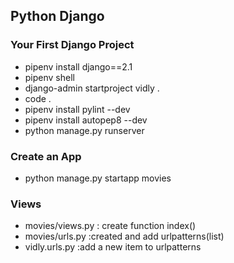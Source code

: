 Python Django
 ---
### Your First Django Project
- pipenv install django==2.1
- pipenv shell
- django-admin startproject vidly .
- code .
- pipenv install pylint --dev
- pipenv install autopep8 --dev
- python manage.py runserver
### Create an App
- python manage.py startapp movies
### Views
- movies/views.py : create function index()
- movies/urls.py :created and add urlpatterns(list)
- vidly.urls.py :add a new item to urlpatterns 
